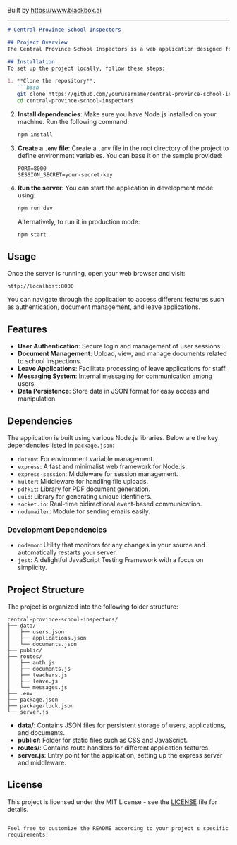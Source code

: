 
Built by https://www.blackbox.ai

---

```markdown
# Central Province School Inspectors

## Project Overview
The Central Province School Inspectors is a web application designed for education administrators to manage various aspects related to school inspections in the Central Province. The application facilitates the collection and processing of inspection data, including user authentication, document management, leave applications, and messaging features.

## Installation
To set up the project locally, follow these steps:

1. **Clone the repository**:
   ```bash
   git clone https://github.com/yourusername/central-province-school-inspectors.git
   cd central-province-school-inspectors
   ```

2. **Install dependencies**:
   Make sure you have Node.js installed on your machine. Run the following command:
   ```bash
   npm install
   ```

3. **Create a `.env` file**:
   Create a `.env` file in the root directory of the project to define environment variables. You can base it on the sample provided:
   ```env
   PORT=8000
   SESSION_SECRET=your-secret-key
   ```

4. **Run the server**:
   You can start the application in development mode using:
   ```bash
   npm run dev
   ```
   Alternatively, to run it in production mode:
   ```bash
   npm start
   ```

## Usage
Once the server is running, open your web browser and visit:
```
http://localhost:8000
```
You can navigate through the application to access different features such as authentication, document management, and leave applications.

## Features
- **User Authentication**: Secure login and management of user sessions.
- **Document Management**: Upload, view, and manage documents related to school inspections.
- **Leave Applications**: Facilitate processing of leave applications for staff.
- **Messaging System**: Internal messaging for communication among users.
- **Data Persistence**: Store data in JSON format for easy access and manipulation.

## Dependencies
The application is built using various Node.js libraries. Below are the key dependencies listed in `package.json`:
- `dotenv`: For environment variable management.
- `express`: A fast and minimalist web framework for Node.js.
- `express-session`: Middleware for session management.
- `multer`: Middleware for handling file uploads.
- `pdfkit`: Library for PDF document generation.
- `uuid`: Library for generating unique identifiers.
- `socket.io`: Real-time bidirectional event-based communication.
- `nodemailer`: Module for sending emails easily.

### Development Dependencies
- `nodemon`: Utility that monitors for any changes in your source and automatically restarts your server.
- `jest`: A delightful JavaScript Testing Framework with a focus on simplicity.

## Project Structure
The project is organized into the following folder structure:

```
central-province-school-inspectors/
├── data/
│   ├── users.json
│   ├── applications.json
│   └── documents.json
├── public/
├── routes/
│   ├── auth.js
│   ├── documents.js
│   ├── teachers.js
│   ├── leave.js
│   └── messages.js
├── .env
├── package.json
├── package-lock.json
└── server.js
```

- **data/**: Contains JSON files for persistent storage of users, applications, and documents.
- **public/**: Folder for static files such as CSS and JavaScript.
- **routes/**: Contains route handlers for different application features.
- **server.js**: Entry point for the application, setting up the express server and middleware.

## License
This project is licensed under the MIT License - see the [LICENSE](LICENSE) file for details.
```

Feel free to customize the README according to your project's specific requirements!